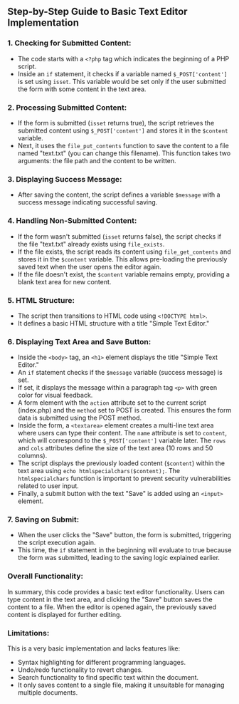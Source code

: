 ## Step-by-Step Guide to Basic Text Editor Implementation

### 1. Checking for Submitted Content:

- The code starts with a `<?php` tag which indicates the beginning of a PHP script.
- Inside an `if` statement, it checks if a variable named `$_POST['content']` is set using `isset`. This variable would be set only if the user submitted the form with some content in the text area.

### 2. Processing Submitted Content:

- If the form is submitted (`isset` returns true), the script retrieves the submitted content using `$_POST['content']` and stores it in the `$content` variable.
- Next, it uses the `file_put_contents` function to save the content to a file named "text.txt" (you can change this filename). This function takes two arguments: the file path and the content to be written.

### 3. Displaying Success Message:

- After saving the content, the script defines a variable `$message` with a success message indicating successful saving.

### 4. Handling Non-Submitted Content:

- If the form wasn't submitted (`isset` returns false), the script checks if the file "text.txt" already exists using `file_exists`.
- If the file exists, the script reads its content using `file_get_contents` and stores it in the `$content` variable. This allows pre-loading the previously saved text when the user opens the editor again.
- If the file doesn't exist, the `$content` variable remains empty, providing a blank text area for new content.

### 5. HTML Structure:

- The script then transitions to HTML code using `<!DOCTYPE html>`.
- It defines a basic HTML structure with a title "Simple Text Editor."

### 6. Displaying Text Area and Save Button:

- Inside the `<body>` tag, an `<h1>` element displays the title "Simple Text Editor."
- An `if` statement checks if the `$message` variable (success message) is set.
- If set, it displays the message within a paragraph tag `<p>` with green color for visual feedback.
- A form element with the `action` attribute set to the current script (index.php) and the `method` set to POST is created. This ensures the form data is submitted using the POST method.
- Inside the form, a `<textarea>` element creates a multi-line text area where users can type their content. The `name` attribute is set to `content`, which will correspond to the `$_POST['content']` variable later. The `rows` and `cols` attributes define the size of the text area (10 rows and 50 columns).
- The script displays the previously loaded content (`$content`) within the text area using `echo htmlspecialchars($content);`. The `htmlspecialchars` function is important to prevent security vulnerabilities related to user input.
- Finally, a submit button with the text "Save" is added using an `<input>` element.

### 7. Saving on Submit:

- When the user clicks the "Save" button, the form is submitted, triggering the script execution again.
- This time, the `if` statement in the beginning will evaluate to true because the form was submitted, leading to the saving logic explained earlier.

### Overall Functionality:

In summary, this code provides a basic text editor functionality. Users can type content in the text area, and clicking the "Save" button saves the content to a file. When the editor is opened again, the previously saved content is displayed for further editing.

### Limitations:

This is a very basic implementation and lacks features like:
- Syntax highlighting for different programming languages.
- Undo/redo functionality to revert changes.
- Search functionality to find specific text within the document.
- It only saves content to a single file, making it unsuitable for managing multiple documents.
